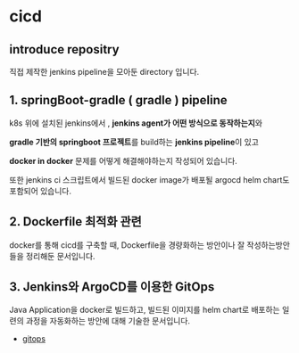 # cicd
## introduce repositry
직접 제작한 jenkins pipeline을 모아둔 directory 입니다.

## 1. springBoot-gradle ( gradle ) pipeline
k8s 위에 설치된 jenkins에서 , **jenkins agent가 어떤 방식으로 동작하는지**와

**gradle 기반의 springboot 프로젝트**를 build하는 **jenkins pipeline**이 있고

**docker in docker** 문제를 어떻게 해결해야하는지 작성되어 있습니다.

또한 jenkins ci 스크립트에서 빌드된 docker image가 배포될 argocd helm chart도 포함되어 있습니다.

## 2. Dockerfile 최적화 관련
docker를 통해 cicd를 구축할 때, Dockerfile을 경량화하는 방안이나 잘 작성하는방안들을 정리해둔 문서입니다.

## 3. Jenkins와 ArgoCD를 이용한 GitOps
Java Application을 docker로 빌드하고, 빌드된 이미지를 helm chart로 배포하는 일련의 과정을 자동화하는 방안에 대해 기술한 문서입니다.
- [gitops](./pipeline/jenkins_argocd_cicdworkload/)